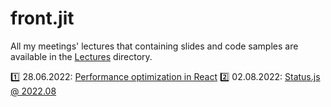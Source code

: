 # front.jit

All my meetings' lectures that containing slides and code samples are available in the [Lectures](/src/lectures) directory.

:one: 28.06.2022: [Performance optimization in React](/src/lectures/performance-optimization/)
:two: 02.08.2022: [Status.js @ 2022.08](/src/lectures//status.js%402022.08/)

